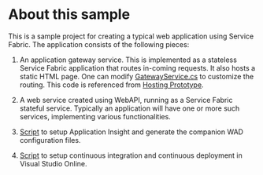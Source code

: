 # About this sample

This is a sample project for creating a typical web application using Service Fabric. The application consists of the following pieces:

1. An application gateway service. This is implemented as a stateless Service Fabric application that routes in-coming requests. It also hosts
a static HTML page. One can modify [GatewayService.cs](https://github.com/xinyanmsft/SFStartWebStateful/Application1.Gateway/GatewayService.cs) 
to customize the routing. This code is referenced from [Hosting Prototype](https://github.com/weidazhao/Hosting).

2. A web service created using WebAPI, running as a Service Fabric stateful service. Typically an application will have one or more such services, 
implementing various functionalities.

3. [Script](https://github.com/xinyanmsft/SFStartWebStateful/Setup_AppInsights.ps1) to setup Application Insight and generate the companion 
WAD configuration files.

4. [Script](https://github.com/xinyanmsft/SFStartWebStateful/Setup_CI_CD_VSO.ps1) to setup continuous integration and continuous deployment in 
Visual Studio Online.





